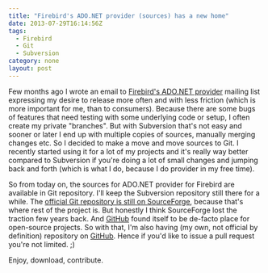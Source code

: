 ```yaml
---
title: "Firebird's ADO.NET provider (sources) has a new home"
date: 2013-07-29T16:14:56Z
tags:
  - Firebird
  - Git
  - Subversion
category: none
layout: post
---
```

Few months ago I wrote an email to [Firebird's ADO.NET provider][1] mailing list expressing my desire to release more often and with less friction (which is more important for me, than to consumers). Because there are some bugs of features that need testing with some underlying code or setup, I often create my private "branches". But with Subversion that's not easy and sooner or later I end up with multiple copies of sources, manually merging changes etc. So I decided to make a move and move sources to Git. I recently started using it for a lot of my projects and it's really way better compared to Subversion if you're doing a lot of small changes and jumping back and forth (which is what I do, because I do provider in my free time).

<!-- excerpt -->

So from today on, the sources for ADO.NET provider for Firebird are available in Git repository. I'll keep the Subversion repository still there for a while. The [official Git repository is still on SourceForge][2], because that's where rest of the project is. But honestly I think SourceForge lost the traction few years back. And [GitHub][3] found itself to be de-facto place for open-source projects. So with that, I'm also having (my own, not official by definition) repository on [GitHub][4]. Hence if you'd like to issue a pull request you're not limited. ;)

Enjoy, download, contribute.

[1]: http://www.firebirdsql.org/en/net-provider/
[2]: https://sourceforge.net/p/firebird/NETProvider/ci/master/tree/
[3]: https://github.com
[4]: https://github.com/cincuranet/NETProvider
